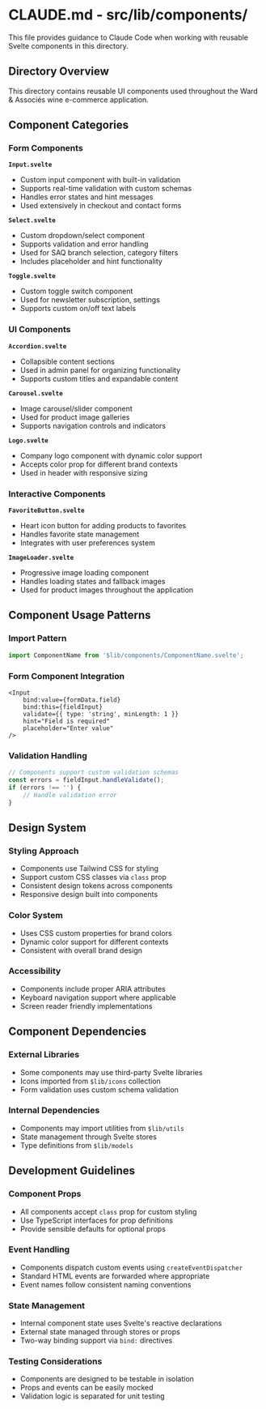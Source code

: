 # CLAUDE.md - src/lib/components/

This file provides guidance to Claude Code when working with reusable Svelte components in this directory.

## Directory Overview

This directory contains reusable UI components used throughout the Ward & Associés wine e-commerce application.

## Component Categories

### Form Components

**`Input.svelte`**
- Custom input component with built-in validation
- Supports real-time validation with custom schemas
- Handles error states and hint messages
- Used extensively in checkout and contact forms

**`Select.svelte`**
- Custom dropdown/select component
- Supports validation and error handling
- Used for SAQ branch selection, category filters
- Includes placeholder and hint functionality

**`Toggle.svelte`**
- Custom toggle switch component
- Used for newsletter subscription, settings
- Supports custom on/off text labels

### UI Components

**`Accordion.svelte`**
- Collapsible content sections
- Used in admin panel for organizing functionality
- Supports custom titles and expandable content

**`Carousel.svelte`**
- Image carousel/slider component
- Used for product image galleries
- Supports navigation controls and indicators

**`Logo.svelte`**
- Company logo component with dynamic color support
- Accepts color prop for different brand contexts
- Used in header with responsive sizing

### Interactive Components

**`FavoriteButton.svelte`**
- Heart icon button for adding products to favorites
- Handles favorite state management
- Integrates with user preferences system

**`ImageLoader.svelte`**
- Progressive image loading component
- Handles loading states and fallback images
- Used for product images throughout the application

## Component Usage Patterns

### Import Pattern
```typescript
import ComponentName from '$lib/components/ComponentName.svelte';
```

### Form Component Integration
```svelte
<Input
    bind:value={formData.field}
    bind:this={fieldInput}
    validate={{ type: 'string', minLength: 1 }}
    hint="Field is required"
    placeholder="Enter value"
/>
```

### Validation Handling
```typescript
// Components support custom validation schemas
const errors = fieldInput.handleValidate();
if (errors !== '') {
    // Handle validation error
}
```

## Design System

### Styling Approach
- Components use Tailwind CSS for styling
- Support custom CSS classes via `class` prop
- Consistent design tokens across components
- Responsive design built into components

### Color System
- Uses CSS custom properties for brand colors
- Dynamic color support for different contexts
- Consistent with overall brand design

### Accessibility
- Components include proper ARIA attributes
- Keyboard navigation support where applicable
- Screen reader friendly implementations

## Component Dependencies

### External Libraries
- Some components may use third-party Svelte libraries
- Icons imported from `$lib/icons` collection
- Form validation uses custom schema validation

### Internal Dependencies
- Components may import utilities from `$lib/utils`
- State management through Svelte stores
- Type definitions from `$lib/models`

## Development Guidelines

### Component Props
- All components accept `class` prop for custom styling
- Use TypeScript interfaces for prop definitions
- Provide sensible defaults for optional props

### Event Handling
- Components dispatch custom events using `createEventDispatcher`
- Standard HTML events are forwarded where appropriate
- Event names follow consistent naming conventions

### State Management
- Internal component state uses Svelte's reactive declarations
- External state managed through stores or props
- Two-way binding support via `bind:` directives

### Testing Considerations
- Components are designed to be testable in isolation
- Props and events can be easily mocked
- Validation logic is separated for unit testing
